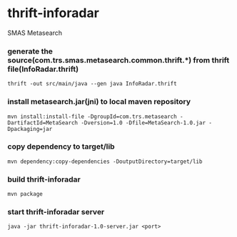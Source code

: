 thrift-inforadar
================

SMAS Metasearch

### generate the source(com.trs.smas.metasearch.common.thrift.*) from thrift file(InfoRadar.thrift)

    thrift -out src/main/java --gen java InfoRadar.thrift

### install metasearch.jar(jni) to local maven repository

    mvn install:install-file -DgroupId=com.trs.metasearch -DartifactId=MetaSearch -Dversion=1.0 -Dfile=MetaSearch-1.0.jar -Dpackaging=jar

### copy dependency to target/lib

    mvn dependency:copy-dependencies -DoutputDirectory=target/lib

### build thrift-inforadar

    mvn package

### start thrift-inforadar server

    java -jar thrift-inforadar-1.0-server.jar <port>
